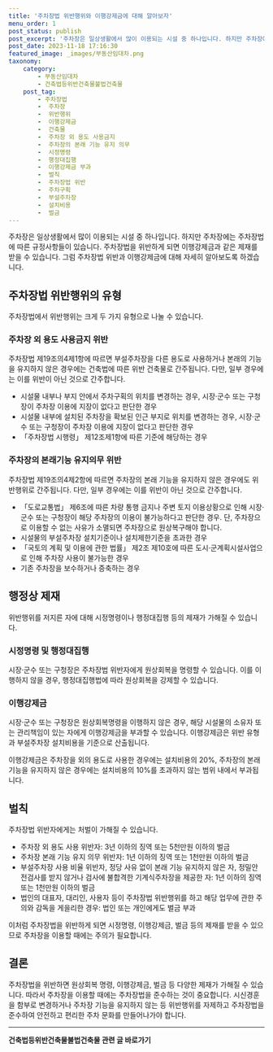 ```yaml
---
title: '주차장법 위반행위와 이행강제금에 대해 알아보자'
menu_order: 1
post_status: publish
post_excerpt: '주차장은 일상생활에서 많이 이용되는 시설 중 하나입니다. 하지만 주차장에는 주차장법에 따른 규정사항들이 있습니다. 주차장법을 위반하게 되면 이행강제금과 같은 제재를 받을 수 있습니다. 그럼 주차장법 위반과 이행강제금에 대해 자세히 알아보도록 하겠습니다.'
post_date: 2023-11-18 17:16:30
featured_image: _images/부동산임대차.png
taxonomy:
    category:
        - 부동산임대차
        - 건축법등위반건축물불법건축물
    post_tag:
        - 주차장법
        -  주차장
        -  위반행위
        -  이행강제금
        -  건축물
        -  주차장 외 용도 사용금지
        -  주차장의 본래 기능 유지 의무
        -  시정명령
        -  행정대집행
        -  이행강제금 부과
        -  벌칙
        -  주차장법 위반
        -  주차구획
        -  부설주차장
        -  설치비용
        -  벌금
---
```



주차장은 일상생활에서 많이 이용되는 시설 중 하나입니다. 하지만 주차장에는 주차장법에 따른 규정사항들이 있습니다. 주차장법을 위반하게 되면 이행강제금과 같은 제재를 받을 수 있습니다. 그럼 주차장법 위반과 이행강제금에 대해 자세히 알아보도록 하겠습니다.

## 주차장법 위반행위의 유형

주차장법에서 위반행위는 크게 두 가지 유형으로 나눌 수 있습니다.

### 주차장 외 용도 사용금지 위반

주차장법 제19조의4제1항에 따르면 부설주차장을 다른 용도로 사용하거나 본래의 기능을 유지하지 않은 경우에는 건축법에 따른 위반 건축물로 간주됩니다. 다만, 일부 경우에는 이를 위반이 아닌 것으로 간주합니다.

- 시설물 내부나 부지 안에서 주차구획의 위치를 변경하는 경우, 시장·군수 또는 구청장이 주차장 이용에 지장이 없다고 판단한 경우
- 시설물 내부에 설치된 주차장을 확보된 인근 부지로 위치를 변경하는 경우, 시장·군수 또는 구청장이 주차장 이용에 지장이 없다고 판단한 경우
- 「주차장법 시행령」 제12조제1항에 따른 기준에 해당하는 경우

### 주차장의 본래기능 유지의무 위반

주차장법 제19조의4제2항에 따르면 주차장의 본래 기능을 유지하지 않은 경우에도 위반행위로 간주됩니다. 다만, 일부 경우에는 이를 위반이 아닌 것으로 간주합니다.

- 「도로교통법」 제6조에 따른 차량 통행 금지나 주변 토지 이용상황으로 인해 시장·군수 또는 구청장이 해당 주차장의 이용이 불가능하다고 판단한 경우. 단, 주차장으로 이용할 수 없는 사유가 소멸되면 주차장으로 원상복구해야 합니다.
- 시설물의 부설주차장 설치기준이나 설치제한기준을 초과한 경우
- 「국토의 계획 및 이용에 관한 법률」 제2조 제10호에 따른 도시·군계획시설사업으로 인해 주차장 사용이 불가능한 경우
- 기존 주차장을 보수하거나 증축하는 경우

## 행정상 제재

위반행위를 저지른 자에 대해 시정명령이나 행정대집행 등의 제재가 가해질 수 있습니다.

### 시정명령 및 행정대집행

시장·군수 또는 구청장은 주차장법 위반자에게 원상회복을 명령할 수 있습니다. 이를 이행하지 않을 경우, 행정대집행법에 따라 원상회복을 강제할 수 있습니다.

### 이행강제금

시장·군수 또는 구청장은 원상회복명령을 이행하지 않은 경우, 해당 시설물의 소유자 또는 관리책임이 있는 자에게 이행강제금을 부과할 수 있습니다. 이행강제금은 위반 유형과 부설주차장 설치비용을 기준으로 산출됩니다.

이행강제금은 주차장을 외의 용도로 사용한 경우에는 설치비용의 20%, 주차장의 본래 기능을 유지하지 않은 경우에는 설치비용의 10%를 초과하지 않는 범위 내에서 부과됩니다.

## 벌칙

주차장법 위반자에게는 처벌이 가해질 수 있습니다.

- 주차장 외 용도 사용 위반자: 3년 이하의 징역 또는 5천만원 이하의 벌금
- 주차장 본래 기능 유지 의무 위반자: 1년 이하의 징역 또는 1천만원 이하의 벌금
- 부설주차장 사용 비율 위반자, 정당 사유 없이 본래 기능 유지하지 않은 자, 정밀안전검사를 받지 않거나 검사에 불합격한 기계식주차장을 제공한 자: 1년 이하의 징역 또는 1천만원 이하의 벌금
- 법인의 대표자, 대리인, 사용자 등이 주차장법 위반행위를 하고 해당 업무에 관한 주의와 감독을 게을리한 경우: 법인 또는 개인에게도 벌금 부과

이처럼 주차장법을 위반하게 되면 시정명령, 이행강제금, 벌금 등의 제재를 받을 수 있으므로 주차장을 이용할 때에는 주의가 필요합니다.

## 결론

주차장법을 위반하면 원상회복 명령, 이행강제금, 벌금 등 다양한 제재가 가해질 수 있습니다. 따라서 주차장을 이용할 때에는 주차장법을 준수하는 것이 중요합니다. 시신경훈을 함부로 변경하거나 주차장 기능을 유지하지 않는 등 위반행위를 자제하고 주차장법을 준수하여 안전하고 편리한 주차 문화를 만들어나가야 합니다.
<!-- wp:separator -->
<hr class="wp-block-separator has-alpha-channel-opacity"/>
<!-- /wp:separator -->

<!-- wp:group {"backgroundColor":"base","layout":{"type":"constrained"}} -->
<div class="wp-block-group has-base-background-color has-background"><!-- wp:paragraph {"align":"center","fontSize":"medium"} -->
<p class="has-text-align-center has-large-font-size"><strong>건축법등위반건축물불법건축물 관련 글 바로가기</strong></p>
<!-- /wp:paragraph -->


<!-- wp:latest-posts
{"categories":[{"id":22567,"count":19,"description":"","link":"https://uknowlaw.com/category/%ea%b1%b4%ec%b6%95%eb%b2%95%eb%93%b1%ec%9c%84%eb%b0%98%ea%b1%b4%ec%b6%95%eb%ac%bc%eb%b6%88%eb%b2%95%ea%b1%b4%ec%b6%95%eb%ac%bc/","name":"건축법등위반건축물불법건축물","slug":"건축법등위반건축물불법건축물","taxonomy":"category","parent":0,"meta":[],"_links":{"self":[{"href":"https://uknowlaw.com/wp-json/wp/v2/categories/22567"}],"collection":[{"href":"https://uknowlaw.com/wp-json/wp/v2/categories"}],"about":[{"href":"https://uknowlaw.com/wp-json/wp/v2/taxonomies/category"}],"wp:post_type":[{"href":"https://uknowlaw.com/wp-json/wp/v2/posts?categories=22567"}],"curies":[{"name":"wp","href":"https://api.w.org/{rel}","templated":true}]}}],"postsToShow":100,"excerptLength":28,"postLayout":"grid","columns":2,"featuredImageAlign":"left","featuredImageSizeSlug":"large","fontSize":"small"} /--></div>
<!-- /wp:group -->
